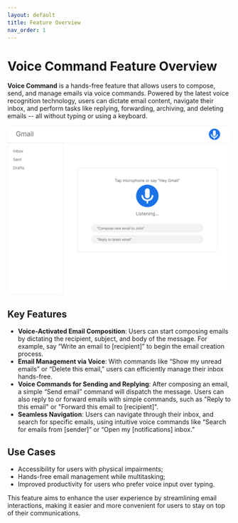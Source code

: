```yaml
---
layout: default
title: Feature Overview
nav_order: 1
---
```


# Voice Command Feature Overview

**Voice Command** is a hands-free feature that allows users to compose, send, and manage emails via voice commands. Powered by the latest voice recognition technology, users can dictate email content, navigate their inbox, and perform tasks like replying, forwarding, archiving, and deleting emails -- all without typing or using a keyboard.

![alt text](./assets/images/image.png "Voice Command Main View")

## Key Features

* **Voice-Activated Email Composition**: Users can start composing emails by dictating the recipient, subject, and body of the message. For example, say “Write an email to [recipient]” to begin the email creation process.
* **Email Management via Voice**: With commands like “Show my unread emails” or “Delete this email,” users can efficiently manage their inbox hands-free.
* **Voice Commands for Sending and Replying**: After composing an email, a simple “Send email” command will dispatch the message. Users can also reply to or forward emails with simple commands, such as "Reply to this email" or "Forward this email to [recipient]".
* **Seamless Navigation**: Users can navigate through their inbox, and search for specific emails, using intuitive voice commands like “Search for emails from [sender]” or “Open my [notifications] inbox.”

## Use Cases

* Accessibility for users with physical impairments;
* Hands-free email management while multitasking;
* Improved productivity for users who prefer voice input over typing.

This feature aims to enhance the user experience by streamlining email interactions, making it easier and more convenient for users to stay on top of their communications.
